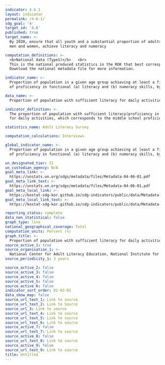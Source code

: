 ```yaml
---
indicator: 4.6.1
layout: indicator
permalink: /4-6-1/
sdg_goal: '4'
target_id: '4.6'
published: true
target_name: >-
  By 2030, ensure that all youth and a substantial proportion of adults, both
  men and women, achieve literacy and numeracy

computation_definitions: >-
  <b>National data (Type1)</b>   <br>
  This is the national produced statistics in the ROK that best corresponds to the definition of UN SDGs indicators. <br>
  Download the national metadata file for more information.

indicator_name: >-
  Proportion of population in a given age group achieving at least a fixed level
  of proficiency in functional (a) literacy and (b) numeracy skills, by sex

data_name: >-
  Proportion of population with sufficient literacy for daily activities

indicator_definition: >-
  The proportion of population with sufficient literacy(proficiency in reading, writing, calculating, etc.)
  for daily activities, which corresponds to the middle school proficiency level

statistics_name: Adult Literacy Survey 

computation_calculations: Interviews

global_indicator_name: >-
  Proportion of population in a given age group achieving at least a fixed level
  of proficiency in functional (a) literacy and (b) numeracy skills, by sex

un_designated_tier: II
un_custodian_agency: N/A
goal_meta_link: >-
  https://unstats.un.org/sdgs/metadata/files/Metadata-04-06-01.pdf   
goal_meta_link_text: >-
  https://unstats.un.org/sdgs/metadata/files/Metadata-04-06-01.pdf   
goal_meta_local_link: >-
  https://kostat-sdg-kor.github.io/sdg-indicators/public/data/Metadata-04-06-01_ENG.pdf
goal_meta_local_link_text: >-
  https://kostat-sdg-kor.github.io/sdg-indicators/public/data/Metadata-04-06-01_ENG.pdf

reporting_status: complete
data_non_statistical: false
graph_type: line
national_geographical_coverage: Total
computation_units: Percent (%)
graph_title: >-
  Proportion of population with sufficient literacy for daily activities
source_active_1: true
source_organisation_1: >-
  National Center for Adult Literacy Education, National Institute for Lifelong Education
source_periodicity_1: 3 years

source_active_2: false
source_active_3: false
source_active_4: false
source_active_5: false
source_active_6: false
indicator_sort_order: 01-03-01
data_show_map: false
source_url_text_1: Link to source
source_url_text_2: Link to Source
source_url_3: Link to source
source_url_text_4: Link to source
source_url_text_5: Link to source
source_url_text_6: Link to source
source_active_7: false
source_url_text_7: Link to source
source_active_8: false
source_url_text_8: Link to source
source_active_9: false
source_url_text_9: Link to source
title: Untitled
---
```

